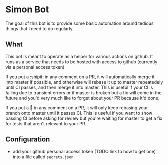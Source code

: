# Simon Bot

The goal of this bot is to provide some basic automation around tedious things
that I need to do regularly.

## What
This bot is meant to operate as a helper for various actions on github. It runs as a service
that needs to be hosted with access to github (currently via a personal access token)

If you put a :shipit: in any comment on a PR, it will automatically merge it into master if possible,
and otherwise will rebase it up to master repeatedely until CI passes, and then merge it into master.
This is useful if your CI is failing due to transient errors or if master is broken but a fix will come
in the future and you'd very much like to forget about your PR because it'd done.

If you put a :fire_engine: in any comment on a PR, it will only keep rebasing your branch onto master
until it passes CI. This is useful if you want to show passing CI before asking for review but you're
waiting for master to get a fix for tests that aren't relevant to your PR.

## Configuration
- add your github personal access token (TODO link to how to get one) into a file called `secrets.json`